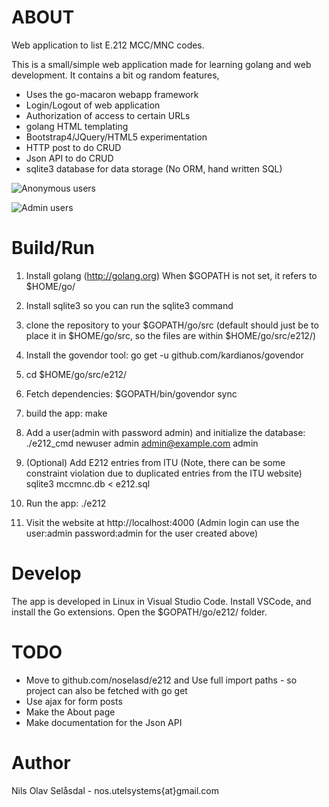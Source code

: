 ABOUT
====
Web application to list E.212 MCC/MNC codes. 

This is a small/simple web application made for learning golang and
web development. It contains a bit og random features,

* Uses the go-macaron webapp framework
* Login/Logout of web application
* Authorization of access to certain URLs
* golang HTML templating
* Bootstrap4/JQuery/HTML5 experimentation
* HTTP post to do CRUD
* Json API to do CRUD
* sqlite3 database for data storage (No ORM, hand written SQL)

![Anonymous users](https://i.imgur.com/IszvtRf.png)

![Admin users](https://i.imgur.com/O8dJllE.png)


Build/Run
=========
1. Install golang (http://golang.org)
    When $GOPATH is not set, it refers to $HOME/go/

2. Install sqlite3 so you can run the sqlite3 command

3. clone the repository to your $GOPATH/go/src
   (default should just be to place it in $HOME/go/src, so the files are 
   within $HOME/go/src/e212/)

4. Install the govendor tool:
   go get -u github.com/kardianos/govendor

5. cd $HOME/go/src/e212/

6. Fetch dependencies:
    $GOPATH/bin/govendor sync

7. build the app:
    make

8. Add a user(admin with password admin)  and initialize the database:
    ./e212_cmd newuser admin admin@example.com admin

9. (Optional) Add E212 entries from ITU (Note, there can be some constraint violation
              due to duplicated entries from the ITU website)
    sqlite3 mccmnc.db < e212.sql

10. Run the app:
    ./e212

11. Visit the website at http://localhost:4000
    (Admin login can use the user:admin password:admin for the user created above)

Develop
=======
The app is developed in Linux in Visual Studio Code.
Install VSCode, and install the Go extensions.
Open the $GOPATH/go/e212/ folder.

TODO
====
* Move to github.com/noselasd/e212 and Use full import paths -
so project can also be fetched with go get
* Use ajax for form posts
* Make the About page
* Make documentation for the Json API


Author
======
Nils Olav Selåsdal - nos.utelsystems{at}gmail.com

